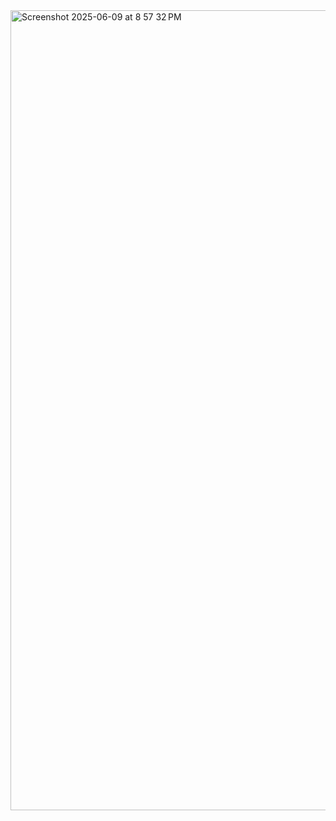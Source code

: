 <img width="1280" alt="Screenshot 2025-06-09 at 8 57 32 PM" src="https://github.com/user-attachments/assets/b410cd09-b73d-417f-aa25-405db43c4ecf" />
